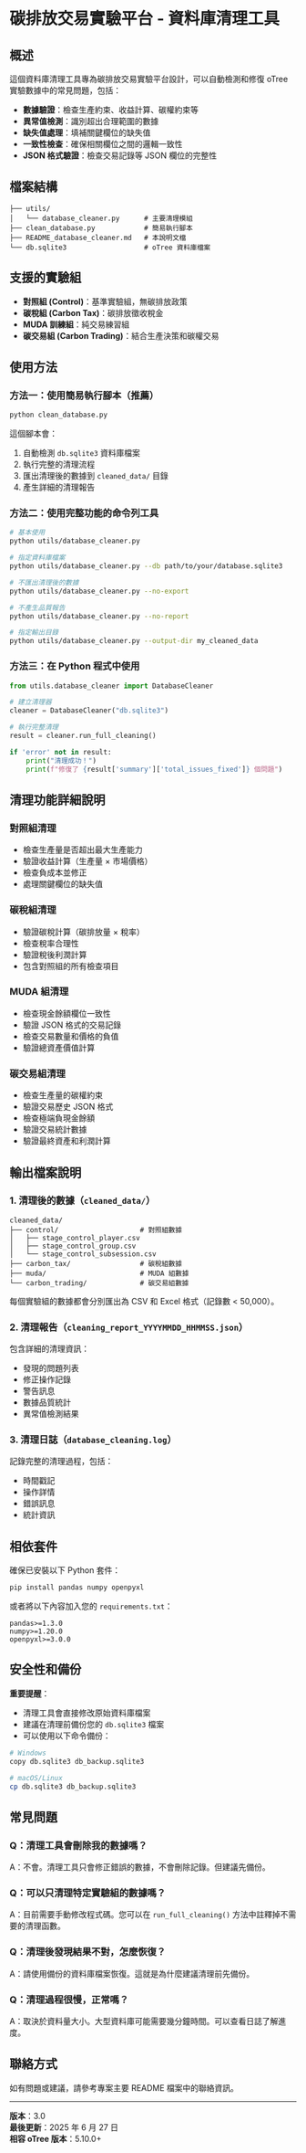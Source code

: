 # 碳排放交易實驗平台 - 資料庫清理工具

## 概述

這個資料庫清理工具專為碳排放交易實驗平台設計，可以自動檢測和修復 oTree 實驗數據中的常見問題，包括：

- **數據驗證**：檢查生產約束、收益計算、碳權約束等
- **異常值檢測**：識別超出合理範圍的數據  
- **缺失值處理**：填補關鍵欄位的缺失值
- **一致性檢查**：確保相關欄位之間的邏輯一致性
- **JSON 格式驗證**：檢查交易記錄等 JSON 欄位的完整性

## 檔案結構

```
├── utils/
│   └── database_cleaner.py      # 主要清理模組
├── clean_database.py            # 簡易執行腳本
├── README_database_cleaner.md   # 本說明文檔
└── db.sqlite3                   # oTree 資料庫檔案
```

## 支援的實驗組

- **對照組 (Control)**：基準實驗組，無碳排放政策
- **碳稅組 (Carbon Tax)**：碳排放徵收稅金
- **MUDA 訓練組**：純交易練習組
- **碳交易組 (Carbon Trading)**：結合生產決策和碳權交易

## 使用方法

### 方法一：使用簡易執行腳本（推薦）

```bash
python clean_database.py
```

這個腳本會：
1. 自動檢測 `db.sqlite3` 資料庫檔案
2. 執行完整的清理流程
3. 匯出清理後的數據到 `cleaned_data/` 目錄
4. 產生詳細的清理報告

### 方法二：使用完整功能的命令列工具

```bash
# 基本使用
python utils/database_cleaner.py

# 指定資料庫檔案
python utils/database_cleaner.py --db path/to/your/database.sqlite3

# 不匯出清理後的數據
python utils/database_cleaner.py --no-export

# 不產生品質報告
python utils/database_cleaner.py --no-report

# 指定輸出目錄
python utils/database_cleaner.py --output-dir my_cleaned_data
```

### 方法三：在 Python 程式中使用

```python
from utils.database_cleaner import DatabaseCleaner

# 建立清理器
cleaner = DatabaseCleaner("db.sqlite3")

# 執行完整清理
result = cleaner.run_full_cleaning()

if 'error' not in result:
    print("清理成功！")
    print(f"修復了 {result['summary']['total_issues_fixed']} 個問題")
```

## 清理功能詳細說明

### 對照組清理
- 檢查生產量是否超出最大生產能力
- 驗證收益計算（生產量 × 市場價格）  
- 檢查負成本並修正
- 處理關鍵欄位的缺失值

### 碳稅組清理
- 驗證碳稅計算（碳排放量 × 稅率）
- 檢查稅率合理性
- 驗證稅後利潤計算
- 包含對照組的所有檢查項目

### MUDA 組清理
- 檢查現金餘額欄位一致性
- 驗證 JSON 格式的交易記錄
- 檢查交易數量和價格的負值
- 驗證總資產價值計算

### 碳交易組清理
- 檢查生產量的碳權約束
- 驗證交易歷史 JSON 格式
- 檢查極端負現金餘額
- 驗證交易統計數據
- 驗證最終資產和利潤計算

## 輸出檔案說明

### 1. 清理後的數據（`cleaned_data/`）
```
cleaned_data/
├── control/                    # 對照組數據
│   ├── stage_control_player.csv
│   ├── stage_control_group.csv
│   └── stage_control_subsession.csv
├── carbon_tax/                 # 碳稅組數據
├── muda/                       # MUDA 組數據
└── carbon_trading/             # 碳交易組數據
```

每個實驗組的數據都會分別匯出為 CSV 和 Excel 格式（記錄數 < 50,000）。

### 2. 清理報告（`cleaning_report_YYYYMMDD_HHMMSS.json`）

包含詳細的清理資訊：
- 發現的問題列表
- 修正操作記錄  
- 警告訊息
- 數據品質統計
- 異常值檢測結果

### 3. 清理日誌（`database_cleaning.log`）

記錄完整的清理過程，包括：
- 時間戳記
- 操作詳情
- 錯誤訊息
- 統計資訊

## 相依套件

確保已安裝以下 Python 套件：

```bash
pip install pandas numpy openpyxl
```

或者將以下內容加入您的 `requirements.txt`：

```
pandas>=1.3.0
numpy>=1.20.0
openpyxl>=3.0.0
```

## 安全性和備份

**重要提醒**：
- 清理工具會直接修改原始資料庫檔案
- 建議在清理前備份您的 `db.sqlite3` 檔案
- 可以使用以下命令備份：

```bash
# Windows
copy db.sqlite3 db_backup.sqlite3

# macOS/Linux  
cp db.sqlite3 db_backup.sqlite3
```

## 常見問題

### Q：清理工具會刪除我的數據嗎？
A：不會。清理工具只會修正錯誤的數據，不會刪除記錄。但建議先備份。

### Q：可以只清理特定實驗組的數據嗎？
A：目前需要手動修改程式碼。您可以在 `run_full_cleaning()` 方法中註釋掉不需要的清理函數。

### Q：清理後發現結果不對，怎麼恢復？
A：請使用備份的資料庫檔案恢復。這就是為什麼建議清理前先備份。

### Q：清理過程很慢，正常嗎？
A：取決於資料量大小。大型資料庫可能需要幾分鐘時間。可以查看日誌了解進度。

## 聯絡方式

如有問題或建議，請參考專案主要 README 檔案中的聯絡資訊。

---

**版本**：3.0  
**最後更新**：2025 年 6 月 27 日  
**相容 oTree 版本**：5.10.0+ 